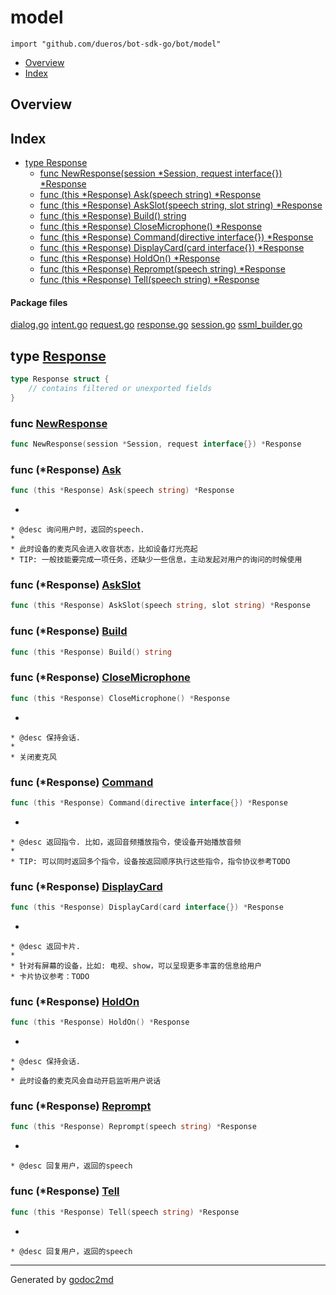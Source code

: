 

# model
`import "github.com/dueros/bot-sdk-go/bot/model"`

* [Overview](#pkg-overview)
* [Index](#pkg-index)

## <a name="pkg-overview">Overview</a>



## <a name="pkg-index">Index</a>
* [type Response](#Response)
  * [func NewResponse(session *Session, request interface{}) *Response](#NewResponse)
  * [func (this *Response) Ask(speech string) *Response](#Response.Ask)
  * [func (this *Response) AskSlot(speech string, slot string) *Response](#Response.AskSlot)
  * [func (this *Response) Build() string](#Response.Build)
  * [func (this *Response) CloseMicrophone() *Response](#Response.CloseMicrophone)
  * [func (this *Response) Command(directive interface{}) *Response](#Response.Command)
  * [func (this *Response) DisplayCard(card interface{}) *Response](#Response.DisplayCard)
  * [func (this *Response) HoldOn() *Response](#Response.HoldOn)
  * [func (this *Response) Reprompt(speech string) *Response](#Response.Reprompt)
  * [func (this *Response) Tell(speech string) *Response](#Response.Tell)


#### <a name="pkg-files">Package files</a>
[dialog.go](/src/github.com/dueros/bot-sdk-go/bot/model/dialog.go) [intent.go](/src/github.com/dueros/bot-sdk-go/bot/model/intent.go) [request.go](/src/github.com/dueros/bot-sdk-go/bot/model/request.go) [response.go](/src/github.com/dueros/bot-sdk-go/bot/model/response.go) [session.go](/src/github.com/dueros/bot-sdk-go/bot/model/session.go) [ssml_builder.go](/src/github.com/dueros/bot-sdk-go/bot/model/ssml_builder.go) 






## <a name="Response">type</a> [Response](/src/target/response.go?s=96:191#L10)
``` go
type Response struct {
    // contains filtered or unexported fields
}
```






### <a name="NewResponse">func</a> [NewResponse](/src/target/response.go?s=193:258#L16)
``` go
func NewResponse(session *Session, request interface{}) *Response
```




### <a name="Response.Ask">func</a> (\*Response) [Ask](/src/target/response.go?s=620:670#L31)
``` go
func (this *Response) Ask(speech string) *Response
```
*


	* @desc 询问用户时，返回的speech.
	*
	* 此时设备的麦克风会进入收音状态，比如设备灯光亮起
	* TIP: 一般技能要完成一项任务，还缺少一些信息，主动发起对用户的询问的时候使用




### <a name="Response.AskSlot">func</a> (\*Response) [AskSlot](/src/target/response.go?s=723:790#L37)
``` go
func (this *Response) AskSlot(speech string, slot string) *Response
```



### <a name="Response.Build">func</a> (\*Response) [Build](/src/target/response.go?s=2453:2489#L116)
``` go
func (this *Response) Build() string
```



### <a name="Response.CloseMicrophone">func</a> (\*Response) [CloseMicrophone](/src/target/response.go?s=2351:2400#L111)
``` go
func (this *Response) CloseMicrophone() *Response
```
*


	* @desc 保持会话.
	*
	* 关闭麦克风




### <a name="Response.Command">func</a> (\*Response) [Command](/src/target/response.go?s=1782:1844#L82)
``` go
func (this *Response) Command(directive interface{}) *Response
```
*


	* @desc 返回指令. 比如，返回音频播放指令，使设备开始播放音频
	*
	* TIP: 可以同时返回多个指令，设备按返回顺序执行这些指令，指令协议参考TODO




### <a name="Response.DisplayCard">func</a> (\*Response) [DisplayCard](/src/target/response.go?s=1471:1532#L71)
``` go
func (this *Response) DisplayCard(card interface{}) *Response
```
*


	* @desc 返回卡片.
	*
	* 针对有屏幕的设备，比如: 电视、show，可以呈现更多丰富的信息给用户
	* 卡片协议参考：TODO




### <a name="Response.HoldOn">func</a> (\*Response) [HoldOn](/src/target/response.go?s=2200:2240#L101)
``` go
func (this *Response) HoldOn() *Response
```
*


	* @desc 保持会话.
	*
	* 此时设备的麦克风会自动开启监听用户说话




### <a name="Response.Reprompt">func</a> (\*Response) [Reprompt](/src/target/response.go?s=1140:1195#L58)
``` go
func (this *Response) Reprompt(speech string) *Response
```
*


	* @desc 回复用户，返回的speech




### <a name="Response.Tell">func</a> (\*Response) [Tell](/src/target/response.go?s=967:1018#L50)
``` go
func (this *Response) Tell(speech string) *Response
```
*


	* @desc 回复用户，返回的speech








- - -
Generated by [godoc2md](http://godoc.org/github.com/davecheney/godoc2md)
